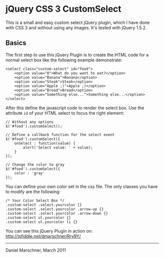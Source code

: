 # jQuery CSS 3 CustomSelect #

This is a small and easy custom select jQuery plugin, which I have done with CSS 3 and without using any images. It's tested with jQuery 1.5.2.

## Basics ##

The first step to use this jQuery Plugin is to create the HTML code for a normal select box like the following example demonstrate:

    <select class="custom-select" id="food">
		<option value="0">What do you want to eat?</option>
		<option value="Banana">Banana</option>
		<option value="Steak">Steak</option>
		<option value="Apple ;)">Apple ;)</option>
		<option value="Bread">Bread</option>
		<option value="Something else...">Something else...</option>
	</select>
	
After this define the javascript code to render the select box. Use the attribute `id` of your HTML select to focus the right element:

	// Without any options
	$('#food').customSelect();
	
	// Define a callback function for the select event
	$('#food').customSelect({
		onSelect : function(value) {
			alert('Select value: ' + value);
		}
	});
	
	// Change the color to gray
	$('#food').customSelect({
		color : 'gray'
	});
	
You can define your own color set in the css file. The only classes you have to modify are the following:

    /* Your Color Select Box */
    .custom-select .select.yourcolor {}
    .custom-select .select.yourcolor .arrow-up {}
    .custom-select .select.yourcolor .arrow-down {}
    .custom-select ul.yourcolor {}
    .custom-select ul.yourcolor li {}

You can see this jQuery Plugin in action on: http://jsfiddle.net/dmarschner/Rrv9Y/

***

Daniel Marschner, March 2011